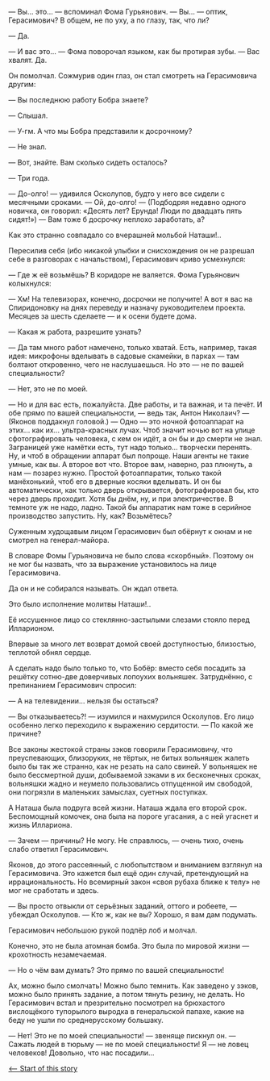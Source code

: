 — Вы… это… — вспоминал Фома Гурьянович. — Вы… — оптик, Герасимович? В общем, не по уху, а по глазу, так, что ли?

— Да.

— И вас это… — Фома поворочал языком, как бы протирая зубы. — Вас хвалят. Да.

Он помолчал. Сожмурив один глаз, он стал смотреть на Герасимовича другим:

— Вы последнюю работу Бобра знаете?

— Слышал.

— У-гм. А что мы Бобра представили к досрочному?

— Не знал.

— Вот, знайте. Вам сколько сидеть осталось?

— Три года.

— До-олго! — удивился Осколупов, будто у него все сидели с месячными сроками. — Ой, до-олго! — (Подбодряя недавно одного новичка, он говорил: «Десять лет? Ерунда! Люди по двадцать пять сидят!») — Вам тоже б досрочку неплохо заработать, а?

Как это странно совпадало со вчерашней мольбой Наташи!..

Пересилив себя (ибо никакой улыбки и снисхождения он не разрешал себе в разговорах с начальством), Герасимович криво усмехнулся:

— Где ж её возьмёшь? В коридоре не валяется. Фома Гурьянович колыхнулся:

— Хм! На телевизорах, конечно, досрочки не получите! А вот я вас на Спиридоновку на днях переведу и назначу руководителем проекта. Месяцев за шесть сделаете — и к осени будете дома.

— Какая ж работа, разрешите узнать?

— Да там много работ намечено, только хватай. Есть, например, такая идея: микрофоны вделывать в садовые скамейки, в парках — там болтают откровенно, чего не наслушаешься. Но это — не по вашей специальности?

— Нет, это не по моей.

— Но и для вас есть, пожалуйста. Две работы, и та важная, и та печёт. И обе прямо по вашей специальности, — ведь так, Антон Николаич? — (Яконов поддакнул головой.) — Одно — это ночной фотоаппарат на этих… как их… ультра-красных лучах. Чтоб значит ночью вот на улице сфотографировать человека, с кем он идёт, а он бы и до смерти не знал. Заграницей уже намётки есть, тут надо только… творчески перенять. Ну, и чтоб в обращении аппарат был попроще. Наши агенты не такие умные, как вы. А второе вот что. Второе вам, наверно, раз плюнуть, а нам — позарез нужно. Простой фотоаппаратик, только такой манёхонький, чтоб его в дверные косяки вделывать. И он бы автоматически, как только дверь открывается, фотографировал бы, кто через дверь проходит. Хотя бы днём, ну, и при электричестве. В темноте уж не надо, ладно. Такой бы аппаратик нам тоже в серийное производство запустить. Ну, как? Возьмётесь?

Суженным худощавым лицом Герасимович был обёрнут к окнам и не смотрел на генерал-майора.

В словаре Фомы Гурьяновича не было слова «скорбный». Поэтому он не мог бы назвать, что за выражение установилось на лице Герасимовича.

Да он и не собирался называть. Он ждал ответа.

Это было исполнение молитвы Наташи!..

Её иссушенное лицо со стеклянно-застылыми слезами стояло перед Илларионом.

Впервые за много лет возврат домой своей доступностью, близостью, теплотой обнял сердце.

А сделать надо было только то, что Бобёр: вместо себя посадить за решётку сотню-две доверчивых лопоухих вольняшек. Затруднённо, с препинанием Герасимович спросил:

— А на телевидении… нельзя бы остаться?

— Вы отказываетесь?! — изумился и нахмурился Осколупов. Его лицо особенно легко переходило к выражению сердитости. — По какой же причине?

Все законы жестокой страны зэков говорили Герасимовичу, что преуспевающих, близоруких, не тёртых, не битых вольняшек жалеть было бы так же странно, как не резать на сало свиней. У вольняшек не было бессмертной души, добываемой зэками в их бесконечных сроках, вольняшки жадно и неумело пользовались отпущенной им свободой, они погрязли в маленьких замыслах, суетных поступках.

А Наташа была подруга всей жизни. Наташа ждала его второй срок. Беспомощный комочек, она была на пороге угасания, а с ней угаснет и жизнь Иллариона.

— Зачем — причины? Не могу. Не справлюсь, — очень тихо, очень слабо ответил Герасимович.

Яконов, до этого рассеянный, с любопытством и вниманием взглянул на Герасимовича. Это кажется был ещё один случай, претендующий на иррациональность. Но всемирный закон «своя рубаха ближе к телу» не мог не сработать и здесь.

— Вы просто отвыкли от серьёзных заданий, оттого и робеете, — убеждал Осколупов. — Кто ж, как не вы? Хорошо, я вам дам подумать.

Герасимович небольшою рукой подпёр лоб и молчал.

Конечно, это не была атомная бомба. Это была по мировой жизни — крохотность незамечаемая.

— Но о чём вам думать? Это прямо по вашей специальности!

Ах, можно было смолчать! Можно было темнить. Как заведено у зэков, можно было принять задание, а потом тянуть резину, не делать. Но Герасимович встал и презрительно посмотрел на брюхастого вислощёкого тупорылого выродка в генеральской папахе, какие на беду не ушли по среднерусскому большаку.

— Нет! Это не по моей специальности! — звеняще пискнул он. — Сажать людей в тюрьму — не по моей специальности! Я — не ловец человеков! Довольно, что нас посадили…

[<-- Start of this story](https://github.com/AdamSkywalker/literature/blob/master/citations/ru/%D0%A1%D0%BE%D0%BB%D0%B6%D0%B5%D0%BD%D0%B8%D1%86%D1%8B%D0%BD/%D0%92%20%D0%BA%D1%80%D1%83%D0%B3%D0%B5%20%D0%BF%D0%B5%D1%80%D0%B2%D0%BE%D0%BC/20%20-%20%D0%93%D0%B5%D1%80%D0%B0%D1%81%D0%B8%D0%BC%D0%BE%D0%B2%D0%B8%D1%87%D0%B8.md)